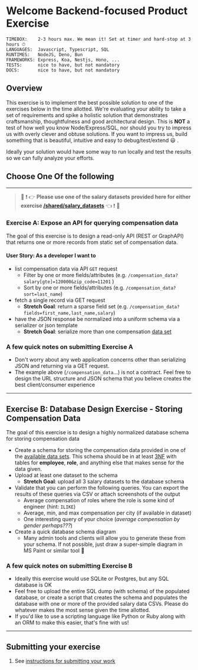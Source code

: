 # Welcome Backend-focused Product Exercise

```
TIMEBOX:    2-3 hours max. We mean it! Set at timer and hard-stop at 3 hours ⏱
LANGUAGES:  Javascript, Typescript, SQL
RUNTIMES:   NodeJS, Deno, Bun
FRAMEWORKS: Express, Koa, Nestjs, Hono, ...
TESTS:      nice to have, but not mandatory
DOCS:       nice to have, but not mandatory
```

## Overview

This exercise is to implement the best possible solution to one of the exercises below in the time allotted. We're evaluating your ability to take a set of requirements and spike a holistic solution that demonstrates craftsmanship, thoughtfulness and good architectural design. This is **NOT** a test of how well you know Node/Express/SQL, nor should you try to impress us with overly clever and obtuse solutions. If you want to impress us, build something that is beautiful, intuitive and easy to debug/test/extend :smiley: .

Ideally your solution would have some way to run locally and test the results so we can fully analyze your efforts.

## Choose **One** Of the following

---

> :rotating_light: :exclamation: :point_right: **Please use one of the salary datasets provided here for either exercise [/shared/salary_datasets](/shared/salary_datasets)** :point_left: :exclamation: :rotating_light:

### Exercise A: Expose an API for querying compensation data

The goal of this exercise is to design a read-only API (REST or GraphAPI) that returns one or more records from static set of compensation data.

#### User Story: As a developer I want to

* list compensation data via API `GET` request
  * Filter by one or more fields/attributes (e.g. `/compensation_data?salary[gte]=120000&zip_code=11201` )
  * Sort by one or more fields/attributes (e.g. `/compensation_data?sort=last_name`)
* fetch a single record via GET request
  * **Stretch Goal**: return a sparse field set (e.g. `/compensation_data?fields=first_name,last_name,salary`)
* have the JSON response be normalized into a uniform schema via a serializer or json template
  * **Stretch Goal**: serialize more than one compensation [data set](/shared/salary_datasets)

### A few quick notes on submitting Exercise A

* Don't worry about any web application concerns other than serializing JSON and returning via a GET request.
* The example above (`/compensation_data`...) is not a contract. Feel free to design the URL structure and JSON schema that you believe creates the best client/consumer experience

---

## Exercise B: Database Design Exercise - Storing Compensation Data

The goal of this exercise is to design a highly normalized database schema for storing compensation data

* Create a schema for storing the compensation data provided in one of the [available data sets](/shared/salary_datasets). This schema should be in at least [3NF](https://en.wikipedia.org/wiki/Third_normal_form) with tables for **employee**, **role**, and anything else that makes sense for the data given.
* Upload at least one dataset to the schema
  * **Stretch Goal**: upload all 3 salary datasets to the database schema
* Validate that you can perform the following queries. You can export the results of these queries via CSV or attach screenshots of the output
  * Average compensation of roles where the role is some kind of engineer (hint: `ILIKE`)
  * Average, min, and max compensation per city (if available in dataset)
  * One interesting query of your choice (*average compensation by gender perhaps???*)
* Create a quick database schema diagram
  * Many admin tools and clients will allow you to generate these from your schema. If not possible, just draw a super-simple diagram in MS Paint or similar tool 🎨

### A few quick notes on submitting Exercise B

* Ideally this exercise would use SQLite or Postgres, but any SQL database is OK
* Feel free to upload the entire SQL dump (with schema) of the populated database, or create a script that creates the schema and populates the database with one or more of the provided salary data CSVs. Please do whatever makes the most sense given the time allotted.
* If you'd like to use a scripting language like Python or Ruby along with an ORM to make this easier, that's fine with us!

---

## Submitting your exercise

1. See [instructions for submitting your work](https://github.com/zolomart-dev/hiring-exercises/blob/master/README.md#general-instructions)
